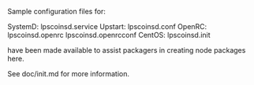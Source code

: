 Sample configuration files for:

SystemD: lpscoinsd.service
Upstart: lpscoinsd.conf
OpenRC:  lpscoinsd.openrc
         lpscoinsd.openrcconf
CentOS:  lpscoinsd.init

have been made available to assist packagers in creating node packages here.

See doc/init.md for more information.

